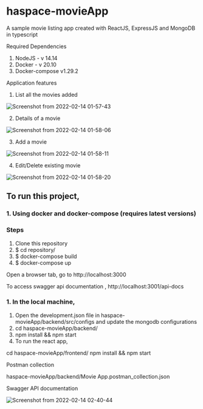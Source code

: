 # haspace-movieApp
A sample movie listing app created with ReactJS, ExpressJS and MongoDB in typescript

Required Dependencies
1. NodeJS - v 14.14
2. Docker - v 20.10
3. Docker-compose  v1.29.2

Application features

1. List all the movies added

![Screenshot from 2022-02-14 01-57-43](https://user-images.githubusercontent.com/49935554/153774630-ba68a06e-090b-48d0-b1c5-05bc2dfe42ae.png)
 
 2. Details of a movie
 
 ![Screenshot from 2022-02-14 01-58-06](https://user-images.githubusercontent.com/49935554/153774442-a30f640c-ec49-4716-95b6-68bbd88f7b54.png)

 3. Add a movie

![Screenshot from 2022-02-14 01-58-11](https://user-images.githubusercontent.com/49935554/153774642-71ade03f-5ea7-4919-be8d-a6e790b91e67.png)

 4. Edit/Delete existing movie
 
 ![Screenshot from 2022-02-14 01-58-20](https://user-images.githubusercontent.com/49935554/153774655-322c8e29-6a2e-4c57-ac01-24bacf5ae6e6.png)


## To run this project,

### 1. Using docker and docker-compose (requires latest versions)
### Steps

1. Clone this repository
2. $ cd repository/
2. $ docker-compose build
3. $ docker-compose up

Open a browser tab, go to http://localhost:3000

To access swagger api documentation , http://localhost:3001/api-docs

### 1. In the local machine,

1. Open the development.json file in haspace-movieApp/backend/src/configs and update the mongodb configurations
2. cd haspace-movieApp/backend/
3. npm install && npm start
4. To run the react app,

 cd haspace-movieApp/frontend/
 npm install && npm start
 
 Postman collection
 
  haspace-movieApp/backend/Movie App.postman_collection.json
  
  Swagger API documentation
  
  ![Screenshot from 2022-02-14 02-40-44](https://user-images.githubusercontent.com/49935554/153775200-dc707954-6079-401e-866d-a14bba3cd20c.png)





